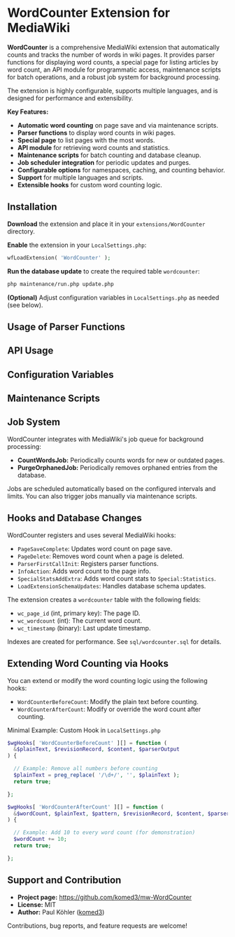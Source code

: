 # WordCounter Extension for MediaWiki

**WordCounter** is a comprehensive MediaWiki extension that automatically counts and tracks the number of words in wiki pages. It provides parser functions for displaying word counts, a special page for listing articles by word count, an API module for programmatic access, maintenance scripts for batch operations, and a robust job system for background processing.

The extension is highly configurable, supports multiple languages, and is designed for performance and extensibility.

**Key Features:**

- **Automatic word counting** on page save and via maintenance scripts.
- **Parser functions** to display word counts in wiki pages.
- **Special page** to list pages with the most words.
- **API module** for retrieving word counts and statistics.
- **Maintenance scripts** for batch counting and database cleanup.
- **Job scheduler integration** for periodic updates and purges.
- **Configurable options** for namespaces, caching, and counting behavior.
- **Support** for multiple languages and scripts.
- **Extensible hooks** for custom word counting logic.

## Installation

**Download** the extension and place it in your `extensions/WordCounter` directory.

**Enable** the extension in your `LocalSettings.php`:

```php
wfLoadExtension( 'WordCounter' );
```

**Run the database update** to create the required table `wordcounter`:

```sh
php maintenance/run.php update.php
```

**(Optional)** Adjust configuration variables in `LocalSettings.php` as needed (see below).

## Usage of Parser Functions

## API Usage

## Configuration Variables

## Maintenance Scripts

## Job System

WordCounter integrates with MediaWiki's job queue for background processing:

- **CountWordsJob:** Periodically counts words for new or outdated pages.
- **PurgeOrphanedJob:** Periodically removes orphaned entries from the database.

Jobs are scheduled automatically based on the configured intervals and limits. You can also trigger jobs manually via maintenance scripts.

## Hooks and Database Changes

WordCounter registers and uses several MediaWiki hooks:

- `PageSaveComplete`: Updates word count on page save.
- `PageDelete`: Removes word count when a page is deleted.
- `ParserFirstCallInit`: Registers parser functions.
- `InfoAction`: Adds word count to the page info.
- `SpecialStatsAddExtra`: Adds word count stats to `Special:Statistics`.
- `LoadExtensionSchemaUpdates`: Handles database schema updates.

The extension creates a `wordcounter` table with the following fields:

- `wc_page_id` (int, primary key): The page ID.
- `wc_wordcount` (int): The current word count.
- `wc_timestamp` (binary): Last update timestamp.

Indexes are created for performance. See `sql/wordcounter.sql` for details.

## Extending Word Counting via Hooks

You can extend or modify the word counting logic using the following hooks:

- `WordCounterBeforeCount`: Modify the plain text before counting.
- `WordCounterAfterCount`: Modify or override the word count after counting.

Minimal Example: Custom Hook in `LocalSettings.php`

```php
$wgHooks[ 'WordCounterBeforeCount' ][] = function (
  &$plainText, $revisionRecord, $content, $parserOutput
) {

  // Example: Remove all numbers before counting
  $plainText = preg_replace( '/\d+/', '', $plainText );
  return true;

};

$wgHooks[ 'WordCounterAfterCount' ][] = function (
  &$wordCount, $plainText, $pattern, $revisionRecord, $content, $parserOutput
) {

  // Example: Add 10 to every word count (for demonstration)
  $wordCount += 10;
  return true;

};
```

## Support and Contribution

- **Project page:** https://github.com/komed3/mw-WordCounter
- **License:** MIT
- **Author:** Paul Köhler ([komed3](https://komed3.de))

Contributions, bug reports, and feature requests are welcome!
